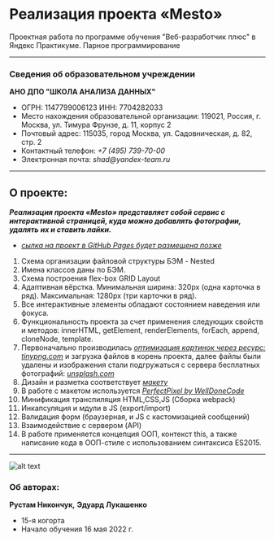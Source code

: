 # Реализация проекта «Mesto»
Проектная работа по программе обучения "Веб-разработчик плюс" в Яндекс Практикуме.
Парное программирование

---
### Сведения об образовательном учреждении

**АНО ДПО "ШКОЛА АНАЛИЗА ДАННЫХ"**
* ОГРН: 1147799006123 ИНН: 7704282033
* Место нахождения образовательной организации: 119021, Россия, г. Москва, ул. Тимура Фрунзе, д. 11, корпус 2
* Почтовый адрес: 115035, город Москва, ул. Садовническая, д. 82, стр. 2
* Контактный телефон: _+7 (495) 739-70-00_
* Электронная почта: _shad@yandex-team.ru_

---

## О проекте:

**_Реализация проекта «Mesto» представляет собой сервис с интерактивной страницей, куда можно добавлять фотографии, удалять их и ставить лайки._**

- _[сылка на проект в GitHub Pages будет размещена позже]()_

1. Схема организации файловой структуры БЭМ - Nested
2. Имена классов даны по БЭМ.
3. Схема построения flex-box GRID Layout
4. Адаптивная вёрстка. Минимальная ширина: 320px (одна карточка в ряд). Максимальная: 1280px (три карточки в ряд).
5. Все интерактивные элементы обладают состоянием наведения или фокуса.
6. Функциональность проекта за счет применения следующих свойств и методов: innerHTML, getElement, renderElements, forEach, append, cloneNode, template.
7. Первоначально производилась _[оптимизация картинок через ресурс: _tinypng.com_](https://tinypng.com/)_ и загрузка файлов в корень проекта, далее файлы были удалены и изображения стали подгружаться с сервера бесплатных фотографий: _[_unsplash.com_](https://unsplash.com/)_
8. Дизайн и разметка соответствует _[макету](https://www.figma.com/file/2cn9N9jSkmxD84oJik7xL7/JavaScript.-Sprint-4?node-id=0%3A1)_
9. В работе с макетом используется _[PerfectPixel by WellDoneCode](https://www.welldonecode.com/perfectpixel/)_
10. Mинификация транспиляция HTML,CSS,JS (Сборка webpack)
11. Инкапсуляция и мдули в JS (export/import)
12. Валидация форм (браузерная, и JS  с кастомизацией сообщений)
13. Взаимодействие с сервером (API)
14. В работе применяется концепция ООП, контекст this, а также написание кода в ООП-стиле с использованием синтаксиса ES2015.




---
![alt text](https://yastatic.net/q/logoaas/v2/Яндекс.svg?circle=black&color=000&first=white "Logo")
### Об авторах:

**Рустам Никончук,** **Эдуард Лукашенко**
* 15-я когорта
* Начало обучения 16 мая 2022 г.
